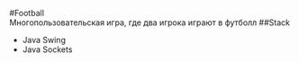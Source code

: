 #Football
<br>
Многопользовательская игра, где два игрока играют в футболл
##Stack
* Java Swing
* Java Sockets
